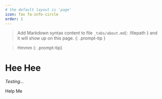 ```yaml
---
# the default layout is 'page'
icon: fas fa-info-circle
order: 1
---
```


> Add Markdown syntax content to file `_tabs/about.md`{: .filepath } and it will show up on this page.
{: .prompt-tip }

> Hmmm 
{: .prompt-tip}


# Hee Hee

*Testing...*

Help Me
